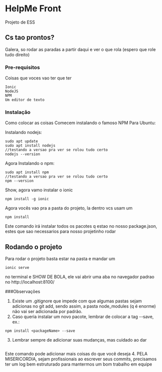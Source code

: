 # HelpMe Front

Projeto de ESS

## Cs tao prontos?

Galera, so rodar as paradas a partir daqui e ver o que rola (espero que role tudo direito)

### Pre-requisitos

Coisas que voces vao ter que ter

```
Ionic
NodeJS
NPM
Um editor de texto
```

### Instalação

Como colocar as coisas
Comecem instalando o famoso NPM
Para Ubuntu:

Instalando nodejs:
```
sudo apt update
sudo apt install nodejs
//testando a versao pra ver se rolou tudo certo
nodejs --version

```
Agora Instalando o npm:
```
sudo apt install npm
//testando a versao pra ver se rolou tudo certo
npm --version
```
Show, agora vamo instalar o ionic
```
npm install -g ionic
```
Agora vocês vao pra a pasta do projeto, la dentro vcs usam um
```
npm install
```
Este comando irá instalar todos os pacotes q estao no nosso package.json, estes que sao necessarios para nosso projetinho rodar
## Rodando o projeto

Para rodar o projeto basta estar na pasta e mandar um
```
ionic serve
```
no terminal e SHOW DE BOLA, ele vai abrir uma aba no navegador padrao no http://localhost:8100/

###Observações
1. Existe um .gitignore que impede com que algumas pastas sejam adicionas no git add, sendo assim, a pasta node_modules (q é enorme) não vai ser adicionada por padrão.
2. Caso queria instalar um novo pacote, lembrar de colocar a tag --save, ex.:
```
npm install <packageName> --save
```
3. Lembrar sempre de adicionar suas mudanças, mas cuidado ao dar 
```git add .
```
Este comando pode adicionar mais coisas do que você deseja
4. PELA MISERICORDIA, sejam profissionais ao escrever seus commits, precisamos ter um log bem estruturado para mantermos um bom trabalho em equipe


